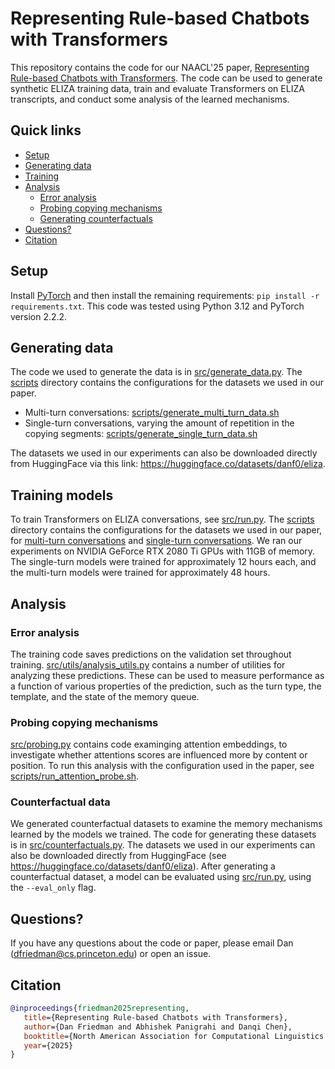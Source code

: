 # Representing Rule-based Chatbots with Transformers

This repository contains the code for our NAACL'25 paper, [Representing Rule-based Chatbots with Transformers](https://arxiv.org/abs/2407.10949).
The code can be used to generate synthetic ELIZA training data, train and evaluate Transformers on ELIZA transcripts, and conduct some analysis of the learned mechanisms.

## Quick links
* [Setup](#Setup)
* [Generating data](#Generating-data)
* [Training](#Training)
* [Analysis](#Analysis)
  * [Error analysis](#Error-analysis)
  * [Probing copying mechanisms](#Probing-copying-mechanisms)
  * [Generating counterfactuals](#Generating-counterfactuals)
* [Questions?](#Questions)
* [Citation](#Citation)

## Setup
Install [PyTorch](https://pytorch.org/get-started/locally/) and then install the remaining requirements: `pip install -r requirements.txt`.
This code was tested using Python 3.12 and PyTorch version 2.2.2.

## Generating data

The code we used to generate the data is in [src/generate_data.py](src/generate_data.py).
The [scripts](scripts/) directory contains the configurations for the datasets we used in our paper.
- Multi-turn conversations: [scripts/generate_multi_turn_data.sh](scripts/generate_multi_turn_data.sh)
- Single-turn conversations, varying the amount of repetition in the copying segments: [scripts/generate_single_turn_data.sh](scripts/generate_single_turn_data.sh)

The datasets we used in our experiments can also be downloaded directly from HuggingFace via this link: https://huggingface.co/datasets/danf0/eliza.

## Training models

To train Transformers on ELIZA conversations, see [src/run.py](src/run.py).
The [scripts](scripts/) directory contains the configurations for the datasets we used in our paper, for [multi-turn conversations](scripts/train_multi_turn.sh) and [single-turn conversations](scripts/train_single_turn.sh).
We ran our experiments on NVIDIA GeForce RTX 2080 Ti GPUs with 11GB of memory.
The single-turn models were trained for approximately 12 hours each, and the multi-turn models were trained for approximately 48 hours.

## Analysis

### Error analysis

The training code saves predictions on the validation set throughout training.
[src/utils/analysis_utils.py](src/utils/analysis_utils.py) contains a number of utilities for analyzing these predictions.
These can be used to measure performance as a function of various properties of the prediction, such as the turn type, the template, and the state of the memory queue.

### Probing copying mechanisms

[src/probing.py](src/probing.py) contains code examinging attention embeddings, to investigate whether attentions scores are influenced more by content or position.
To run this analysis with the configuration used in the paper, see [scripts/run_attention_probe.sh](scripts/run_attention_probe.sh).

### Counterfactual data

We generated counterfactual datasets to examine the memory mechanisms learned by the models we trained.
The code for generating these datasets is in [src/counterfactuals.py](src/counterfactuals.py).
The datasets we used in our experiments can also be downloaded directly from HuggingFace (see https://huggingface.co/datasets/danf0/eliza).
After generating a counterfactual dataset, a model can be evaluated using [src/run.py](src/run.py), using the `--eval_only` flag.

## Questions?

If you have any questions about the code or paper, please email Dan (dfriedman@cs.princeton.edu) or open an issue.

## Citation
```bibtex
@inproceedings{friedman2025representing,
   title={Representing Rule-based Chatbots with Transformers},
   author={Dan Friedman and Abhishek Panigrahi and Danqi Chen},
   booktitle={North American Association for Computational Linguistics (NAACL)},
   year={2025}
}
```
